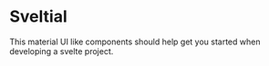 # Sveltial

This material UI like components should help get you started when developing a svelte project.